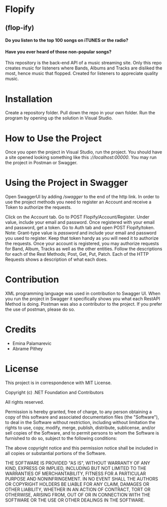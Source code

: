 # Flopify 
## (flop-ify)

#### Do you listen to the top 100 songs on iTUNES or the radio?
#### Have you ever heard of those non-popular songs? 
This repository is the back-end API of a music streaming site. Only this repo creates music for listeners where Bands, Albums and Tracks are disliked the most, hence music that flopped. Created for listeners to appreciate quality music. 

# Installation
Create a repository folder. 
Pull down the repo in your own folder. 
Run the program by opening up the solution in Visual Studio.

# How to Use the Project
Once you open the project in Visual Studio, run the project. You should have a site opened looking something like this *://localhost:00000*. You may run the project in Postman or Swagger. 

# Using the Project in Swagger
Open SwaggerUI by adding */swagger* to the end of the http link. 
In order to use the project methods you need to register an Account and receive a Token to authorize the requests. 

Click on the Account tab. Go to POST Flopify/Account/Register. Under value, include your email and password. Once registered with your email and password, get a token. Go to Auth tab and open POST Flopify/token. Note: Grant-type value is *password* and include your email and password you used to register. Keep that token handy as you will need it to authorize the requests. 
Once your account is registered, you may authorize requests for Band, Album, Tracks as well as the other entities.
Follow the descriptions for each of the Rest Methods; Post, Get, Put, Patch. Each of the HTTP Requests shows a description of what each does.
 
# Contribution
XML programming language was used in contribution to Swagger UI. When you run the project in Swagger it specifically shows you what each RestAPI Method is doing. 
Postman was also a contributor to the project. If you prefer the use of postman, please do so. 

# Credits
- Emina Palamarevic 
- Abrame Pithey

# License
This project is in correspondence with MIT License.

Copyright (c) .NET Foundation and Contributors

All rights reserved.

Permission is hereby granted, free of charge, to any person obtaining a copy
of this software and associated documentation files (the "Software"), to deal
in the Software without restriction, including without limitation the rights
to use, copy, modify, merge, publish, distribute, sublicense, and/or sell
copies of the Software, and to permit persons to whom the Software is
furnished to do so, subject to the following conditions:

The above copyright notice and this permission notice shall be included in all
copies or substantial portions of the Software.

THE SOFTWARE IS PROVIDED "AS IS", WITHOUT WARRANTY OF ANY KIND, EXPRESS OR
IMPLIED, INCLUDING BUT NOT LIMITED TO THE WARRANTIES OF MERCHANTABILITY,
FITNESS FOR A PARTICULAR PURPOSE AND NONINFRINGEMENT. IN NO EVENT SHALL THE
AUTHORS OR COPYRIGHT HOLDERS BE LIABLE FOR ANY CLAIM, DAMAGES OR OTHER
LIABILITY, WHETHER IN AN ACTION OF CONTRACT, TORT OR OTHERWISE, ARISING FROM,
OUT OF OR IN CONNECTION WITH THE SOFTWARE OR THE USE OR OTHER DEALINGS IN THE
SOFTWARE.
